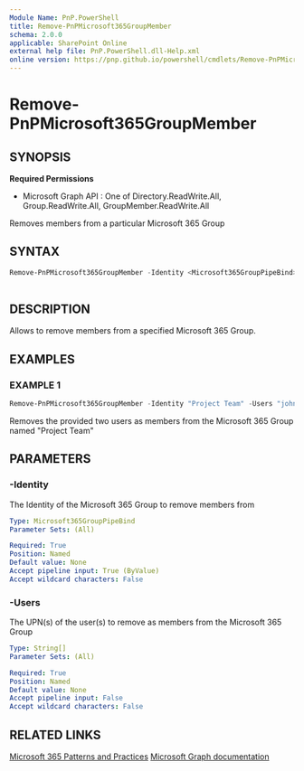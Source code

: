 ```yaml
---
Module Name: PnP.PowerShell
title: Remove-PnPMicrosoft365GroupMember
schema: 2.0.0
applicable: SharePoint Online
external help file: PnP.PowerShell.dll-Help.xml
online version: https://pnp.github.io/powershell/cmdlets/Remove-PnPMicrosoft365GroupMember.html
---
```

 
# Remove-PnPMicrosoft365GroupMember

## SYNOPSIS

**Required Permissions**

  * Microsoft Graph API : One of Directory.ReadWrite.All, Group.ReadWrite.All, GroupMember.ReadWrite.All

Removes members from a particular Microsoft 365 Group

## SYNTAX

```powershell
Remove-PnPMicrosoft365GroupMember -Identity <Microsoft365GroupPipeBind> -Users <String[]>
  
```

## DESCRIPTION

Allows to remove members from a specified Microsoft 365 Group.

## EXAMPLES

### EXAMPLE 1
```powershell
Remove-PnPMicrosoft365GroupMember -Identity "Project Team" -Users "john@contoso.onmicrosoft.com","jane@contoso.onmicrosoft.com"
```

Removes the provided two users as members from the Microsoft 365 Group named "Project Team"

## PARAMETERS

### -Identity
The Identity of the Microsoft 365 Group to remove members from

```yaml
Type: Microsoft365GroupPipeBind
Parameter Sets: (All)

Required: True
Position: Named
Default value: None
Accept pipeline input: True (ByValue)
Accept wildcard characters: False
```

### -Users
The UPN(s) of the user(s) to remove as members from the Microsoft 365 Group

```yaml
Type: String[]
Parameter Sets: (All)

Required: True
Position: Named
Default value: None
Accept pipeline input: False
Accept wildcard characters: False
```

## RELATED LINKS

[Microsoft 365 Patterns and Practices](https://aka.ms/m365pnp)
[Microsoft Graph documentation](https://learn.microsoft.com/graph/api/group-delete-members)
